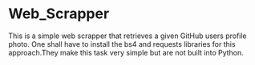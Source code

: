 # Web_Scrapper
This is a simple web scrapper that retrieves a given GitHub users profile photo.
One shall have to install the bs4 and requests libraries for this approach.They make this task very simple but are not built into Python.
